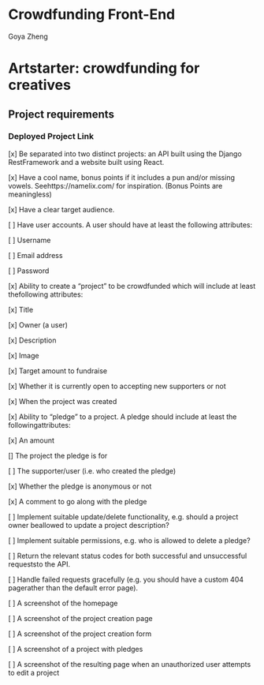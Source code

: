 # Crowdfunding Front-End

Goya Zheng

# Artstarter: crowdfunding for creatives

## Project requirements

### Deployed Project Link

[x] Be separated into two distinct projects: an API built using the Django RestFramework and a website built using React.

[x] Have a cool name, bonus points if it includes a pun and/or missing vowels. Seehttps://namelix.com/ for inspiration. (Bonus Points are meaningless)

[x] Have a clear target audience.

[ ] Have user accounts. A user should have at least the following attributes:

[ ] Username

[ ] Email address

[ ] Password

[x] Ability to create a “project” to be crowdfunded which will include at least thefollowing attributes:

[x] Title

[x] Owner (a user)

[x] Description

[x] Image

[x] Target amount to fundraise

[x] Whether it is currently open to accepting new supporters or not

[x] When the project was created

[x] Ability to “pledge” to a project. A pledge should include at least the followingattributes:

[x] An amount

[] The project the pledge is for

[ ] The supporter/user (i.e. who created the pledge)

[x] Whether the pledge is anonymous or not

[x] A comment to go along with the pledge

[ ] Implement suitable update/delete functionality, e.g. should a project owner beallowed to update a project description?

[ ] Implement suitable permissions, e.g. who is allowed to delete a pledge?

[ ] Return the relevant status codes for both successful and unsuccessful requeststo the API.

[ ] Handle failed requests gracefully (e.g. you should have a custom 404 pagerather than the default error page).

[ ] A screenshot of the homepage

[ ] A screenshot of the project creation page

[ ] A screenshot of the project creation form

[ ] A screenshot of a project with pledges

[ ] A screenshot of the resulting page when an unauthorized user attempts to edit a project
